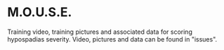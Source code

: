# M.O.U.S.E.
Training video, training pictures and associated data for scoring hypospadias severity.
Video, pictures and data can be found in "issues".

